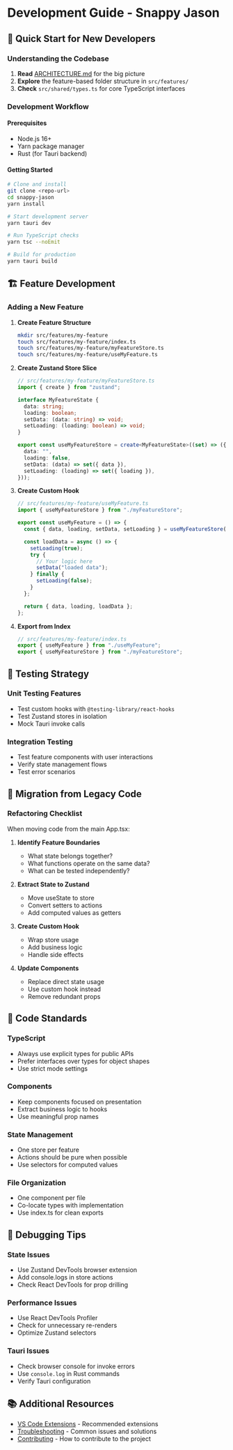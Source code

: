 # Development Guide - Snappy Jason

## 🚀 Quick Start for New Developers

### **Understanding the Codebase**

1. **Read** [ARCHITECTURE.md](./ARCHITECTURE.md) for the big picture
2. **Explore** the feature-based folder structure in `src/features/`
3. **Check** `src/shared/types.ts` for core TypeScript interfaces

### **Development Workflow**

#### **Prerequisites**

- Node.js 16+
- Yarn package manager
- Rust (for Tauri backend)

#### **Getting Started**

```bash
# Clone and install
git clone <repo-url>
cd snappy-jason
yarn install

# Start development server
yarn tauri dev

# Run TypeScript checks
yarn tsc --noEmit

# Build for production
yarn tauri build
```

## 🏗️ Feature Development

### **Adding a New Feature**

1. **Create Feature Structure**

   ```bash
   mkdir src/features/my-feature
   touch src/features/my-feature/index.ts
   touch src/features/my-feature/myFeatureStore.ts
   touch src/features/my-feature/useMyFeature.ts
   ```

2. **Create Zustand Store Slice**

   ```typescript
   // src/features/my-feature/myFeatureStore.ts
   import { create } from "zustand";

   interface MyFeatureState {
     data: string;
     loading: boolean;
     setData: (data: string) => void;
     setLoading: (loading: boolean) => void;
   }

   export const useMyFeatureStore = create<MyFeatureState>((set) => ({
     data: "",
     loading: false,
     setData: (data) => set({ data }),
     setLoading: (loading) => set({ loading }),
   }));
   ```

3. **Create Custom Hook**

   ```typescript
   // src/features/my-feature/useMyFeature.ts
   import { useMyFeatureStore } from "./myFeatureStore";

   export const useMyFeature = () => {
     const { data, loading, setData, setLoading } = useMyFeatureStore();

     const loadData = async () => {
       setLoading(true);
       try {
         // Your logic here
         setData("loaded data");
       } finally {
         setLoading(false);
       }
     };

     return { data, loading, loadData };
   };
   ```

4. **Export from Index**
   ```typescript
   // src/features/my-feature/index.ts
   export { useMyFeature } from "./useMyFeature";
   export { useMyFeatureStore } from "./myFeatureStore";
   ```

## 🧪 Testing Strategy

### **Unit Testing Features**

- Test custom hooks with `@testing-library/react-hooks`
- Test Zustand stores in isolation
- Mock Tauri invoke calls

### **Integration Testing**

- Test feature components with user interactions
- Verify state management flows
- Test error scenarios

## 🔄 Migration from Legacy Code

### **Refactoring Checklist**

When moving code from the main App.tsx:

1. **Identify Feature Boundaries**

   - What state belongs together?
   - What functions operate on the same data?
   - What can be tested independently?

2. **Extract State to Zustand**

   - Move useState to store
   - Convert setters to actions
   - Add computed values as getters

3. **Create Custom Hook**

   - Wrap store usage
   - Add business logic
   - Handle side effects

4. **Update Components**
   - Replace direct state usage
   - Use custom hook instead
   - Remove redundant props

## 📝 Code Standards

### **TypeScript**

- Always use explicit types for public APIs
- Prefer interfaces over types for object shapes
- Use strict mode settings

### **Components**

- Keep components focused on presentation
- Extract business logic to hooks
- Use meaningful prop names

### **State Management**

- One store per feature
- Actions should be pure when possible
- Use selectors for computed values

### **File Organization**

- One component per file
- Co-locate types with implementation
- Use index.ts for clean exports

## 🐛 Debugging Tips

### **State Issues**

- Use Zustand DevTools browser extension
- Add console.logs in store actions
- Check React DevTools for prop drilling

### **Performance Issues**

- Use React DevTools Profiler
- Check for unnecessary re-renders
- Optimize Zustand selectors

### **Tauri Issues**

- Check browser console for invoke errors
- Use `console.log` in Rust commands
- Verify Tauri configuration

## 📚 Additional Resources

- [VS Code Extensions](./VS_CODE_SETUP.md) - Recommended extensions
- [Troubleshooting](./TROUBLESHOOTING.md) - Common issues and solutions
- [Contributing](../CONTRIBUTING.md) - How to contribute to the project
